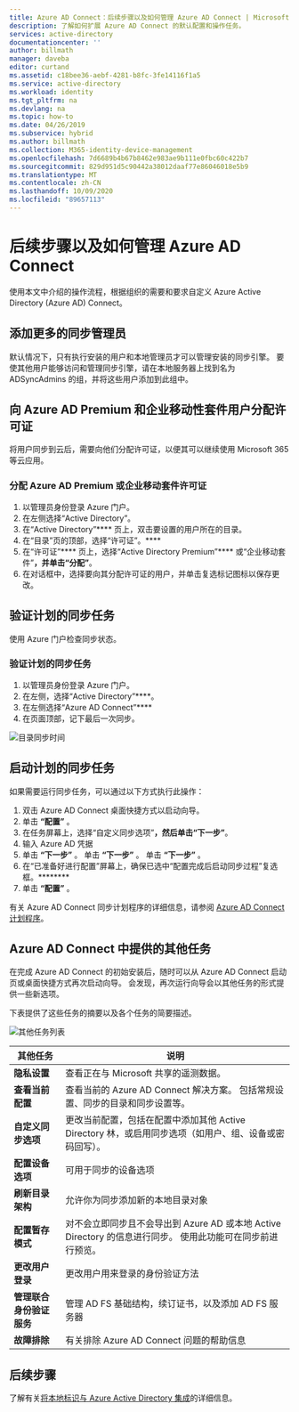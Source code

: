 ```yaml
---
title: Azure AD Connect：后续步骤以及如何管理 Azure AD Connect | Microsoft Docs
description: 了解如何扩展 Azure AD Connect 的默认配置和操作任务。
services: active-directory
documentationcenter: ''
author: billmath
manager: daveba
editor: curtand
ms.assetid: c18bee36-aebf-4281-b8fc-3fe14116f1a5
ms.service: active-directory
ms.workload: identity
ms.tgt_pltfrm: na
ms.devlang: na
ms.topic: how-to
ms.date: 04/26/2019
ms.subservice: hybrid
ms.author: billmath
ms.collection: M365-identity-device-management
ms.openlocfilehash: 7d6689b4b67b8462e983ae9b111e0fbc60c422b7
ms.sourcegitcommit: 829d951d5c90442a38012daaf77e86046018e5b9
ms.translationtype: MT
ms.contentlocale: zh-CN
ms.lasthandoff: 10/09/2020
ms.locfileid: "89657113"
---
```

# <a name="next-steps-and-how-to-manage-azure-ad-connect"></a>后续步骤以及如何管理 Azure AD Connect
使用本文中介绍的操作流程，根据组织的需要和要求自定义 Azure Active Directory (Azure AD) Connect。  

## <a name="add-additional-sync-admins"></a>添加更多的同步管理员
默认情况下，只有执行安装的用户和本地管理员才可以管理安装的同步引擎。 要使其他用户能够访问和管理同步引擎，请在本地服务器上找到名为 ADSyncAdmins 的组，并将这些用户添加到此组中。

## <a name="assign-licenses-to-azure-ad-premium-and-enterprise-mobility-suite-users"></a>向 Azure AD Premium 和企业移动性套件用户分配许可证
将用户同步到云后，需要向他们分配许可证，以便其可以继续使用 Microsoft 365 等云应用。

### <a name="to-assign-an-azure-ad-premium-or-enterprise-mobility-suite-license"></a>分配 Azure AD Premium 或企业移动套件许可证

1. 以管理员身份登录 Azure 门户。
2. 在左侧选择“Active Directory”。 
3. 在“Active Directory”**** 页上，双击要设置的用户所在的目录。
4. 在“目录”页的顶部，选择“许可证”。****
5. 在“许可证”**** 页上，选择“Active Directory Premium”**** 或“企业移动套件”****，并单击“分配”****。
6. 在对话框中，选择要向其分配许可证的用户，并单击复选标记图标以保存更改。

## <a name="verify-the-scheduled-synchronization-task"></a>验证计划的同步任务
使用 Azure 门户检查同步状态。

### <a name="to-verify-the-scheduled-synchronization-task"></a>验证计划的同步任务
1. 以管理员身份登录 Azure 门户。
2. 在左侧，选择“Active Directory”****。
3. 在左侧选择“Azure AD Connect”****
4. 在页面顶部，记下最后一次同步。

![目录同步时间](./media/how-to-connect-post-installation/verify2.png)

## <a name="start-a-scheduled-synchronization-task"></a>启动计划的同步任务
如果需要运行同步任务，可以通过以下方式执行此操作：

1. 双击 Azure AD Connect 桌面快捷方式以启动向导。
2. 单击 **“配置”** 。
3. 在任务屏幕上，选择“自定义同步选项”****，然后单击“下一步”****。
4. 输入 Azure AD 凭据
5. 单击 **“下一步”** 。 单击 **“下一步”** 。  单击 **“下一步”** 。
5.  在“已准备好进行配置”屏幕上，确保已选中“配置完成后启动同步过程”复选框。********
6.  单击 **“配置”** 。

有关 Azure AD Connect 同步计划程序的详细信息，请参阅 [Azure AD Connect 计划程序](how-to-connect-sync-feature-scheduler.md)。

## <a name="additional-tasks-available-in-azure-ad-connect"></a>Azure AD Connect 中提供的其他任务
在完成 Azure AD Connect 的初始安装后，随时可以从 Azure AD Connect 启动页或桌面快捷方式再次启动向导。  会发现，再次运行向导会以其他任务的形式提供一些新选项。  

下表提供了这些任务的摘要以及各个任务的简要描述。

![其他任务列表](./media/how-to-connect-post-installation/addtasks2.png)

| 其他任务 | 说明 |
| --- | --- |
|**隐私设置**|查看正在与 Microsoft 共享的遥测数据。|
|**查看当前配置**|查看当前的 Azure AD Connect 解决方案。  包括常规设置、同步的目录和同步设置等。 |
| **自定义同步选项** |更改当前配置，包括在配置中添加其他 Active Directory 林，或启用同步选项（如用户、组、设备或密码回写）。 |
|**配置设备选项**|可用于同步的设备选项|
|**刷新目录架构**|允许你为同步添加新的本地目录对象|
|**配置暂存模式** |对不会立即同步且不会导出到 Azure AD 或本地 Active Directory 的信息进行同步。  使用此功能可在同步前进行预览。 |
|**更改用户登录**|更改用户用来登录的身份验证方法|
|**管理联合身份验证服务**|管理 AD FS 基础结构，续订证书，以及添加 AD FS 服务器|
|**故障排除**|有关排除 Azure AD Connect 问题的帮助信息|

## <a name="next-steps"></a>后续步骤
了解有关[将本地标识与 Azure Active Directory 集成](whatis-hybrid-identity.md)的详细信息。
